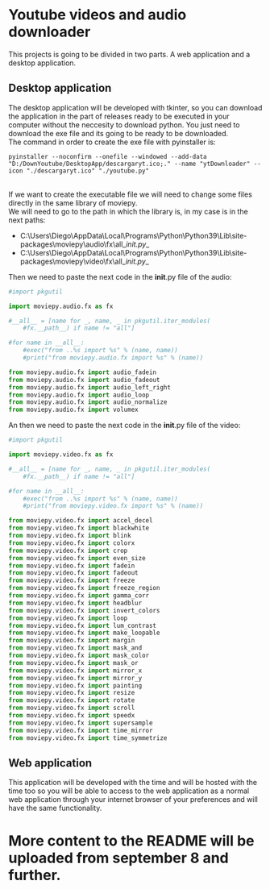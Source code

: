# Youtube videos and audio downloader
This projects is going to be divided in two parts. A web application and a desktop application.

## Desktop application
The desktop application will be developed with tkinter, so you can download the application in the part of releases ready to be executed in your 
computer without the neccesity to download python. You just need to download the exe file and its going to be ready to be downloaded.
<br>
The command in order to create the exe file with pyinstaller is:
```
pyinstaller --noconfirm --onefile --windowed --add-data "D:/DownYoutube/DesktopApp/descargaryt.ico;." --name "ytDownloader" --icon "./descargaryt.ico" "./youtube.py"
```
<br>
If we want to create the executable file we will need to change some files directly in the same library of moviepy.
<br>
We will need to go to the path in which the library is, in my case is in the next paths:

* C:\Users\Diego\AppData\Local\Programs\Python\Python39\Lib\site-packages\moviepy\audio\fx\all\__init.py__
* C:\Users\Diego\AppData\Local\Programs\Python\Python39\Lib\site-packages\moviepy\video\fx\all\__init.py__

Then we need to paste the next code in the __init__.py file of the audio:

```python
#import pkgutil

import moviepy.audio.fx as fx

#__all__ = [name for _, name, _ in pkgutil.iter_modules(
    #fx.__path__) if name != "all"]

#for name in __all__:
    #exec("from ..%s import %s" % (name, name))
    #print("from moviepy.audio.fx import %s" % (name))

from moviepy.audio.fx import audio_fadein
from moviepy.audio.fx import audio_fadeout
from moviepy.audio.fx import audio_left_right
from moviepy.audio.fx import audio_loop
from moviepy.audio.fx import audio_normalize
from moviepy.audio.fx import volumex
```
An then we need to paste the next code in the __init__.py file of the video:

```python
#import pkgutil

import moviepy.video.fx as fx

#__all__ = [name for _, name, _ in pkgutil.iter_modules(
    #fx.__path__) if name != "all"]

#for name in __all__:
    #exec("from ..%s import %s" % (name, name))
    #print("from moviepy.video.fx import %s" % (name))

from moviepy.video.fx import accel_decel
from moviepy.video.fx import blackwhite
from moviepy.video.fx import blink
from moviepy.video.fx import colorx
from moviepy.video.fx import crop
from moviepy.video.fx import even_size
from moviepy.video.fx import fadein
from moviepy.video.fx import fadeout
from moviepy.video.fx import freeze
from moviepy.video.fx import freeze_region
from moviepy.video.fx import gamma_corr
from moviepy.video.fx import headblur
from moviepy.video.fx import invert_colors
from moviepy.video.fx import loop
from moviepy.video.fx import lum_contrast
from moviepy.video.fx import make_loopable
from moviepy.video.fx import margin
from moviepy.video.fx import mask_and
from moviepy.video.fx import mask_color
from moviepy.video.fx import mask_or
from moviepy.video.fx import mirror_x
from moviepy.video.fx import mirror_y
from moviepy.video.fx import painting
from moviepy.video.fx import resize
from moviepy.video.fx import rotate
from moviepy.video.fx import scroll
from moviepy.video.fx import speedx
from moviepy.video.fx import supersample
from moviepy.video.fx import time_mirror
from moviepy.video.fx import time_symmetrize
```

## Web application
This application will be developed with the time and will be hosted with the time too so you will be able to access to the web application as a normal 
web application through your internet browser of your preferences and will have the same functionality.

# More content to the README will be uploaded from september 8 and further.
